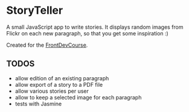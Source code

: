# StoryTeller

A small JavaScript app to write stories. It displays random images from Flickr on each new paragraph, so that you get some inspiration :)

Created for the [FrontDevCourse](http://frontdevcourse.com/).

## TODOS

* allow edition of an existing paragraph
* allow export of a story to a PDF file
* allow various stories per user
* allow to keep a selected image for each paragraph
* tests with Jasmine
